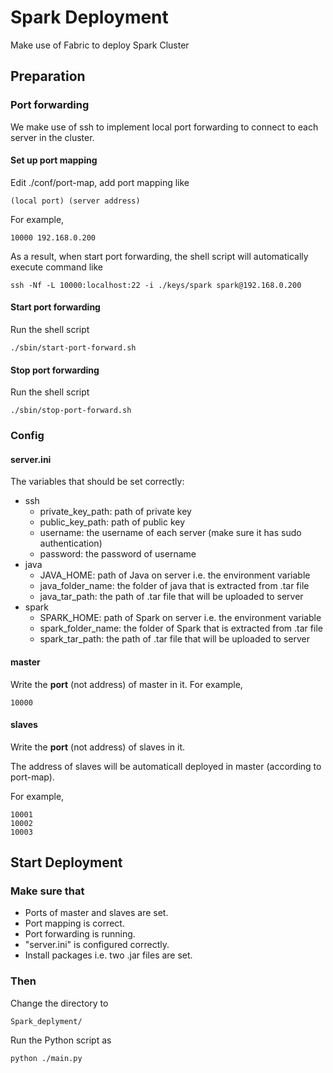 # Spark Deployment
Make use of Fabric to deploy Spark Cluster

## Preparation

### Port forwarding
We make use of ssh to implement local port forwarding to connect to each server in the cluster.

#### Set up port mapping
Edit ./conf/port-map, add port mapping like

    (local port) (server address)
  
For example,

    10000 192.168.0.200

As a result, when start port forwarding, the shell script will automatically execute command like

    ssh -Nf -L 10000:localhost:22 -i ./keys/spark spark@192.168.0.200
    
#### Start port forwarding
Run the shell script

    ./sbin/start-port-forward.sh

#### Stop port forwarding
Run the shell script

    ./sbin/stop-port-forward.sh

### Config

#### server.ini
The variables that should be set correctly:
* ssh
  * private_key_path: path of private key
  * public_key_path: path of public key
  * username: the username of each server (make sure it has sudo authentication)
  * password: the password of username
* java
  * JAVA_HOME: path of Java on server i.e. the environment variable
  * java_folder_name: the folder of java that is extracted from .tar file
  * java_tar_path: the path of .tar file that will be uploaded to server
* spark
  * SPARK_HOME: path of Spark on server i.e. the environment variable
  * spark_folder_name: the folder of Spark that is extracted from .tar file
  * spark_tar_path: the path of .tar file that will be uploaded to server

#### master
Write the **port** (not address) of master in it.
For example,

    10000

#### slaves
Write the **port** (not address) of slaves in it. 

The address of slaves will be automaticall deployed in master (according to port-map).

For example,

    10001
    10002
    10003

## Start Deployment

### Make sure that
* Ports of master and slaves are set.
* Port mapping is correct.
* Port forwarding is running.
* "server.ini" is configured correctly.
* Install packages i.e. two .jar files are set.

### Then
Change the directory to
    
    Spark_deplyment/

Run the Python script as

    python ./main.py
